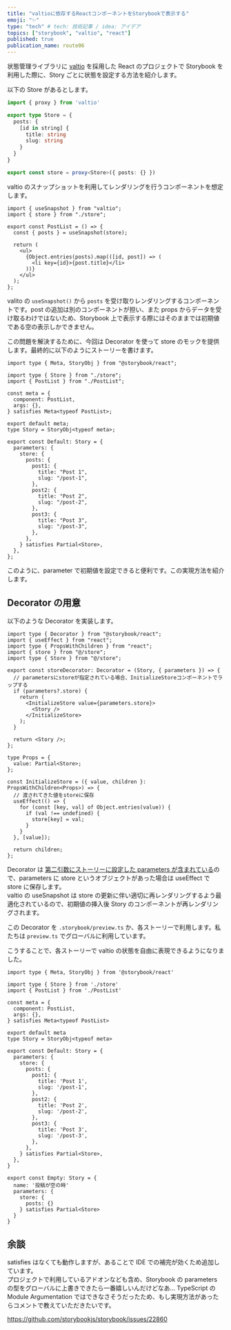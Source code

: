 ```yaml
---
title: "valtioに依存するReactコンポーネントをStorybookで表示する"
emoji: "✨"
type: "tech" # tech: 技術記事 / idea: アイデア
topics: ["storybook", "valtio", "react"]
published: true
publication_name: route06
---
```


状態管理ライブラリに [valtio](https://valtio.pmnd.rs/) を採用した React のプロジェクトで Storybook を利用した際に、Story ごとに状態を設定する方法を紹介します。

以下の Store があるとします。

```ts:store.ts
import { proxy } from 'valtio'

export type Store = {
  posts: {
    [id in string] {
      title: string
      slug: string
    }
  }
}

export const store = proxy<Store>({ posts: {} })
```

valtio のスナップショットを利用してレンダリングを行うコンポーネントを想定します。

```tsx:PostList.tsx
import { useSnapshot } from "valtio";
import { store } from "./store";

export const PostList = () => {
  const { posts } = useSnapshot(store);

  return (
    <ul>
      {Object.entries(posts).map(([id, post]) => (
        <li key={id}>{post.title}</li>
      ))}
    </ul>
  );
};
```

valito の `useSnapshot()` から `posts` を受け取りレンダリングするコンポーネントです。post の追加は別のコンポーネントが担い、また props からデータを受け取るわけではないため、Storybook 上で表示する際にはそのままでは初期値である空の表示しかできません。

この問題を解決するために、今回は Decorator を使って store のモックを提供します。最終的に以下のようにストーリーを書けます。

```tsx:PostList.stories.tsx
import type { Meta, StoryObj } from "@storybook/react";

import type { Store } from "./store";
import { PostList } from "./PostList";

const meta = {
  component: PostList,
  args: {},
} satisfies Meta<typeof PostList>;

export default meta;
type Story = StoryObj<typeof meta>;

export const Default: Story = {
  parameters: {
    store: {
      posts: {
        post1: {
          title: "Post 1",
          slug: "/post-1",
        },
        post2: {
          title: "Post 2",
          slug: "/post-2",
        },
        post3: {
          title: "Post 3",
          slug: "/post-3",
        },
      },
    } satisfies Partial<Store>,
  },
};
```

このように、parameter で初期値を設定できると便利です。この実現方法を紹介します。

## Decorator の用意

以下のような Decorator を実装します。

```tsx:.storybook/storeDecorator.tsx
import type { Decorator } from "@storybook/react";
import { useEffect } from "react";
import type { PropsWithChildren } from "react";
import { store } from "@/store";
import type { Store } from "@/store";

export const storeDecorator: Decorator = (Story, { parameters }) => {
  // parametersにstoreが指定されている場合、InitializeStoreコンポーネントでラップする
  if (parameters?.store) {
    return (
      <InitializeStore value={parameters.store}>
        <Story />
      </InitializeStore>
    );
  }

  return <Story />;
};

type Props = {
  value: Partial<Store>;
};

const InitializeStore = ({ value, children }: PropsWithChildren<Props>) => {
  // 渡されてきた値をstoreに保存
  useEffect(() => {
    for (const [key, val] of Object.entries(value)) {
      if (val !== undefined) {
        store[key] = val;
      }
    }
  }, [value]);

  return children;
};
```

Decorator は [第二引数にストーリーに設定した parameters が含まれている](https://storybook.js.org/docs/writing-stories/decorators#context-for-mocking)ので、parameters に store というオブジェクトがあった場合は useEffect で store に保存します。  
valtio の useSnapshot は store の更新に伴い適切に再レンダリングするよう最適化されているので、初期値の挿入後 Story のコンポーネントが再レンダリングされます。

この Decorator を `.storybook/preview.ts` か、各ストーリーで利用します。私たちは `preview.ts` でグローバルに利用しています。

こうすることで、各ストーリーで valtio の状態を自由に表現できるようになりました。

```tsx:PostList.stories.tsx
import type { Meta, StoryObj } from '@storybook/react'

import type { Store } from './store'
import { PostList } from './PostList'

const meta = {
  component: PostList,
  args: {},
} satisfies Meta<typeof PostList>

export default meta
type Story = StoryObj<typeof meta>

export const Default: Story = {
  parameters: {
    store: {
      posts: {
        post1: {
          title: 'Post 1',
          slug: '/post-1',
        },
        post2: {
          title: 'Post 2',
          slug: '/post-2',
        },
        post3: {
          title: 'Post 3',
          slug: '/post-3',
        },
      },
    } satisfies Partial<Store>,
  },
}

export const Empty: Story = {
  name: '投稿が空の時'
  parameters: {
    store: {
      posts: {}
    } satisfies Partial<Store>
  }
}
```

## 余談

satisfies はなくても動作しますが、あることで IDE での補完が効くため追加しています。  
プロジェクトで利用しているアドオンなども含め、Storybook の parameters の型をグローバルに上書きできたら一番嬉しいんだけどなあ...
TypeScript の Module Argumentation ではできなさそうだったため、もし実現方法があったらコメントで教えていただきたいです。

https://github.com/storybookjs/storybook/issues/22860
